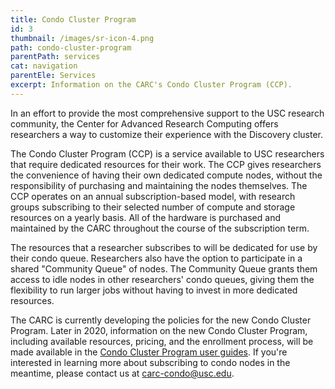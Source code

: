 ```yaml
---
title: Condo Cluster Program
id: 3
thumbnail: /images/sr-icon-4.png
path: condo-cluster-program
parentPath: services
cat: navigation
parentEle: Services
excerpt: Information on the CARC's Condo Cluster Program (CCP).
---
```


In an effort to provide the most comprehensive support to the USC research community, the Center for Advanced Research Computing offers researchers a way to customize their experience with the Discovery cluster.

The Condo Cluster Program (CCP) is a service available to USC researchers that require dedicated resources for their work. The CCP gives researchers the convenience of having their own dedicated compute nodes, without the responsibility of purchasing and maintaining the nodes themselves. The CCP operates on an annual subscription-based model, with research groups subscribing to their selected number of compute and storage resources on a yearly basis. All of the hardware is purchased and maintained by the CARC throughout the course of the subscription term.

The resources that a researcher subscribes to will be dedicated for use by their condo queue. Researchers also have the option to participate in a shared "Community Queue" of nodes. The Community Queue grants them access to idle nodes in other researchers' condo queues, giving them the flexibility to run larger jobs without having to invest in more dedicated resources.

The CARC is currently developing the policies for the new Condo Cluster Program. Later in 2020, information on the new Condo Cluster Program, including available resources, pricing, and the enrollment process, will be made available in the [Condo Cluster Program user guides](/user-information/user-guides/condo-cluster-program). If you're interested in learning more about subscribing to condo nodes in the meantime, please contact us at <carc-condo@usc.edu>.
